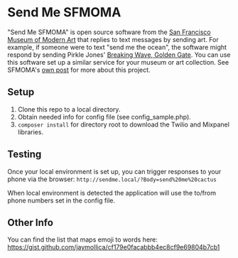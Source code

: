 Send Me SFMOMA
==============

"Send Me SFMOMA" is open source software from the [San Francisco Museum of Modern Art](https://www.sfmoma.org/) that replies to text messages by sending art.  For example, if someone were to text "send me the ocean", the software might respond by sending Pirkle Jones' [Breaking Wave, Golden Gate](https://www.sfmoma.org/artwork/70.40.1/).  You can use this software set up a similar service for your museum or art collection.  See SFMOMA's [own post](https://www.sfmoma.org/read/send-me-sfmoma/) for more about this project.

Setup
-----

1. Clone this repo to a local directory.
2. Obtain needed info for config file (see config_sample.php).
3. `composer install` for directory root to download the Twilio and Mixpanel libraries.

Testing
-------

Once your local environment is set up, you can trigger responses to your phone via the browser: `http://sendme.local/?Body=send%20me%20cactus`

When local environment is detected the application will use the to/from phone numbers set in the config file.

Other Info
----------

You can find the list that maps emoji to words here: https://gist.github.com/jaymollica/cf179e0facabbb4ec8cf9e69804b7cb1